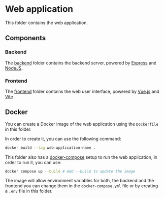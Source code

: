 # Web application

This folder contains the web application.

## Components

### Backend

The [backend](./backend/) folder contains the backend server, powered by [Express](https://expressjs.com/) and [NodeJS](https://nodejs.org/en).

### Frontend

The [frontend](./frontend/) folder contains the web user interface, powered by [Vue.js](https://vuejs.org/) and [Vite](https://vitejs.dev/)

## Docker

You can create a Docker image of the web application using the `Dockerfile` in this folder.

In order to create it, you can use the following command:

```sh
docker build --tag web-application-name .
```

This folder also has a [docker-compose](./docker-compose.yml) setup to run the web application, in order to run it, you can use:

```sh
docker compose up --build # Add --build to update the image
```

The image will allow environment variables for both, the backend and the frontend you can change them in the `docker-compose.yml` file or by creating a `.env` file in this folder.
